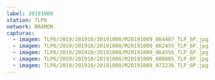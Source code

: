 ```yaml
---
label: 20191008
station: TLP6
network: BRAMON
capturas:
  - imagem: TLP6/2019/201910/20191008/M20191009_064407_TLP_6P.jpg
  - imagem: TLP6/2019/201910/20191008/M20191009_062455_TLP_6P.jpg
  - imagem: TLP6/2019/201910/20191008/M20191009_064556_TLP_6P.jpg
  - imagem: TLP6/2019/201910/20191008/M20191009_080805_TLP_6P.jpg
  - imagem: TLP6/2019/201910/20191008/M20191009_072236_TLP_6P.jpg
---
```


